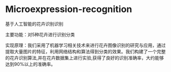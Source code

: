 # Microexpression-recognition
基于人工智能的花卉识别识别

 主要功能：对5种花卉进行识别分类

 实现原理：我们采用了机器学习相关技术来进行花卉图像识别的研究与应用，通过提取大量图片的特征，利用网络结构和算法得到分类的效果。我们构建了一个完整的花卉识别算法,并在花卉数据集上进行实验,获得了良好的识别准确率，大约能够达到90%以上的准确率。

